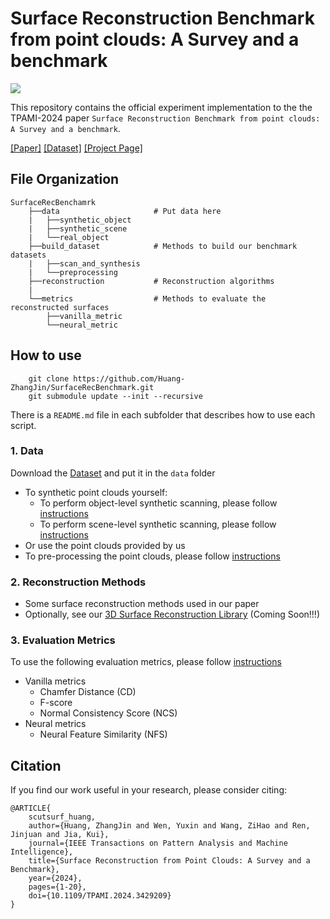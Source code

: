 # Surface Reconstruction Benchmark from point clouds: A Survey and a benchmark

![](teaser.png)

This repository contains the official experiment implementation to the the TPAMI-2024 paper `Surface Reconstruction Benchmark from point clouds: A Survey and a benchmark`.

[[Paper]](https://arxiv.org/abs/2205.02413) [[Dataset]](https://drive.google.com/drive/folders/1-zPHmN6CylHdNVPjYXpK9_Cab-uLpqUM?usp=sharing) [[Project Page]](https://Gorilla-Lab-SCUT.github.io/SurfaceReconstructionBenchmark)


## File Organization

```
SurfaceRecBenchamrk
    ├──data                     # Put data here
    |   ├──synthetic_object
    |   ├──synthetic_scene
    |   └──real_object 
    ├──build_dataset            # Methods to build our benchmark datasets
    |   ├──scan_and_synthesis
    |   └──preprocessing
    ├──reconstruction           # Reconstruction algorithms
    |
    └──metrics                  # Methods to evaluate the reconstructed surfaces 
        ├──vanilla_metric
        └──neural_metric
```

## How to use

```
    git clone https://github.com/Huang-ZhangJin/SurfaceRecBenchmark.git
    git submodule update --init --recursive
```
There is a `README.md` file in each subfolder that describes how to use each script.

### 1. Data
Download the [Dataset](https://drive.google.com/drive/folders/1-zPHmN6CylHdNVPjYXpK9_Cab-uLpqUM?usp=sharing) and put it in the `data` folder
- To synthetic point clouds yourself:
    - To perform object-level synthetic scanning, please follow [instructions](build_dataset/scan_and_synthesis/object_level/README.md)
    - To perform scene-level synthetic scanning, please follow [instructions](build_dataset/scan_and_synthesis/scene_level/README.md)
- Or use the point clouds provided by us
- To pre-processing the point clouds, please follow [instructions](build_dataset/preprocessing/README.md)

### 2. Reconstruction Methods
- Some surface reconstruction methods used in our paper
- Optionally, see our [3D Surface Reconstruction Library](https://github.com/Gorilla-Lab-SCUT/3DRecon) (Coming Soon!!!) 

### 3. Evaluation Metrics
To use the following evaluation metrics, please follow [instructions](metrics/README.md)
- Vanilla metrics
    - Chamfer Distance (CD)
    - F-score
    - Normal Consistency Score (NCS)
- Neural metrics
    - Neural Feature Similarity (NFS)

## Citation
If you find our work useful in your research, please consider citing:

    @ARTICLE{
        scutsurf_huang,
        author={Huang, ZhangJin and Wen, Yuxin and Wang, ZiHao and Ren, Jinjuan and Jia, Kui},
        journal={IEEE Transactions on Pattern Analysis and Machine Intelligence}, 
        title={Surface Reconstruction from Point Clouds: A Survey and a Benchmark}, 
        year={2024},
        pages={1-20},
        doi={10.1109/TPAMI.2024.3429209}
    }
